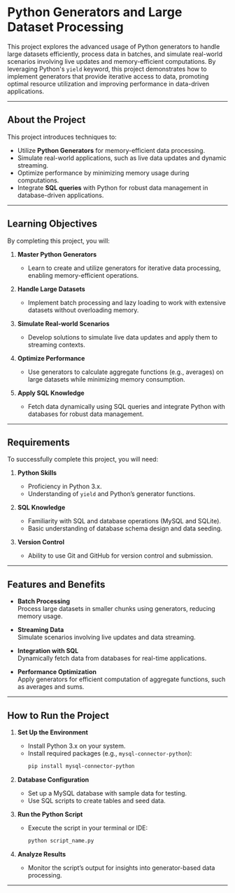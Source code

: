 # Python Generators and Large Dataset Processing

This project explores the advanced usage of Python generators to handle large datasets efficiently, process data in batches, and simulate real-world scenarios involving live updates and memory-efficient computations. By leveraging Python's `yield` keyword, this project demonstrates how to implement generators that provide iterative access to data, promoting optimal resource utilization and improving performance in data-driven applications.

---

## **About the Project**

This project introduces techniques to:
- Utilize **Python Generators** for memory-efficient data processing.
- Simulate real-world applications, such as live data updates and dynamic streaming.
- Optimize performance by minimizing memory usage during computations.
- Integrate **SQL queries** with Python for robust data management in database-driven applications.

---

## **Learning Objectives**

By completing this project, you will:

1. **Master Python Generators**  
   - Learn to create and utilize generators for iterative data processing, enabling memory-efficient operations.

2. **Handle Large Datasets**  
   - Implement batch processing and lazy loading to work with extensive datasets without overloading memory.

3. **Simulate Real-world Scenarios**  
   - Develop solutions to simulate live data updates and apply them to streaming contexts.

4. **Optimize Performance**  
   - Use generators to calculate aggregate functions (e.g., averages) on large datasets while minimizing memory consumption.

5. **Apply SQL Knowledge**  
   - Fetch data dynamically using SQL queries and integrate Python with databases for robust data management.

---

## **Requirements**

To successfully complete this project, you will need:

1. **Python Skills**  
   - Proficiency in Python 3.x.
   - Understanding of `yield` and Python’s generator functions.

2. **SQL Knowledge**  
   - Familiarity with SQL and database operations (MySQL and SQLite).
   - Basic understanding of database schema design and data seeding.

3. **Version Control**  
   - Ability to use Git and GitHub for version control and submission.

---

## **Features and Benefits**

- **Batch Processing**  
  Process large datasets in smaller chunks using generators, reducing memory usage.

- **Streaming Data**  
  Simulate scenarios involving live updates and data streaming.

- **Integration with SQL**  
  Dynamically fetch data from databases for real-time applications.

- **Performance Optimization**  
  Apply generators for efficient computation of aggregate functions, such as averages and sums.

---

## **How to Run the Project**

1. **Set Up the Environment**  
   - Install Python 3.x on your system.
   - Install required packages (e.g., `mysql-connector-python`):
     ```bash
     pip install mysql-connector-python
     ```

2. **Database Configuration**  
   - Set up a MySQL database with sample data for testing.
   - Use SQL scripts to create tables and seed data.

3. **Run the Python Script**  
   - Execute the script in your terminal or IDE:
     ```bash
     python script_name.py
     ```

4. **Analyze Results**  
   - Monitor the script’s output for insights into generator-based data processing.

---






